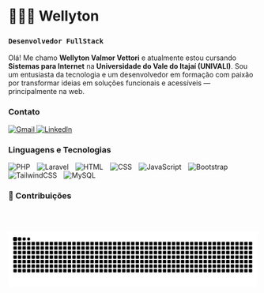 # 👨🏻‍💻 Wellyton

### `Desenvolvedor FullStack`

Olá! Me chamo **Wellyton Valmor Vettori** e atualmente estou cursando **Sistemas para Internet** na **Universidade do Vale do Itajaí (UNIVALI)**. Sou um entusiasta da tecnologia e um desenvolvedor em formação com paixão por transformar ideias em soluções funcionais e acessíveis — principalmente na web.


### Contato

<p align="left">
  <a href="mailto:wellytonvettori@gmail.com" target="_blank">
    <img 
      alt="Gmail" 
      title="Entre em contato via e-mail" 
      src="https://custom-icon-badges.demolab.com/badge/-Gmail-red?style=for-the-badge&logo=gmail&logoColor=white"
    />
  </a>
  <a href="https://www.linkedin.com/in/wellyton-vettori-210469234/" target="_blank">
    <img 
      alt="LinkedIn" 
      title="Meu perfil no LinkedIn" 
      src="https://custom-icon-badges.demolab.com/badge/-LinkedIn-0077B5?style=for-the-badge&logo=linkedin&logoColor=white"
    />
  </a>
</p>


### Linguagens e Tecnologias

<p align="left">
  <img src="https://cdn.jsdelivr.net/gh/devicons/devicon@latest/icons/php/php-original.svg" alt="PHP" title="PHP" width="40" style="margin-right: 10px;" />
  <img src="https://cdn.jsdelivr.net/gh/devicons/devicon@latest/icons/laravel/laravel-original.svg" alt="Laravel" title="Laravel" width="40" style="margin-right: 10px;" />
  <img src="https://cdn.jsdelivr.net/gh/devicons/devicon@latest/icons/html5/html5-original.svg" alt="HTML" title="HTML" width="40" style="margin-right: 10px;" />
  <img src="https://cdn.jsdelivr.net/gh/devicons/devicon@latest/icons/css3/css3-original.svg" alt="CSS" title="CSS" width="40" style="margin-right: 10px;" />
  <img src="https://cdn.jsdelivr.net/gh/devicons/devicon@latest/icons/javascript/javascript-original.svg" alt="JavaScript" title="JavaScript" width="40" style="margin-right: 10px;" />
  <img src="https://cdn.jsdelivr.net/gh/devicons/devicon@latest/icons/bootstrap/bootstrap-original.svg" alt="Bootstrap" title="Bootstrap" width="40" style="margin-right: 10px;" />
  <img src="https://cdn.jsdelivr.net/gh/devicons/devicon@latest/icons/tailwindcss/tailwindcss-original.svg" alt="TailwindCSS" title="TailwindCSS" width="40" style="margin-right: 10px;" />
  <img src="https://cdn.jsdelivr.net/gh/devicons/devicon@latest/icons/mysql/mysql-original.svg" alt="MySQL" title="MySQL" width="40" style="margin-right: 10px;" />
</p>


### 🐍 Contribuições 
<br></br>
<p align="center">
  <img 
    src="https://raw.githubusercontent.com/wellyton05/wellyton05/output/github-contribution-grid-snake-dark.svg?palette=github-dark" 
    alt="github contribution grid snake animation"
  />
</p>
